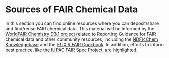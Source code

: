 # Sources of FAIR Chemical Data

In this section you can find online resources where you can deposit/share and find/reuse FAIR chemical data. This material 
will be informed by the [WorldFAIR Chemistry D3.1 project](https://iupac.org/project/2022-027-1-024) related to Reporting
Guidance for FAIR chemical data and other community resources, including the 
[NDFI4Chem Knowledgebase](https://knowledgebase.nfdi4chem.de/knowledge_base/) and the 
[ELIXIR FAIR Cookbook](https://faircookbook.elixir-europe.org/).  In addition, efforts to inform best practice, 
like the [IUPAC FAIR Spec Project](https://iupac.org/project/2019-031-1-024/), are highlighted.
